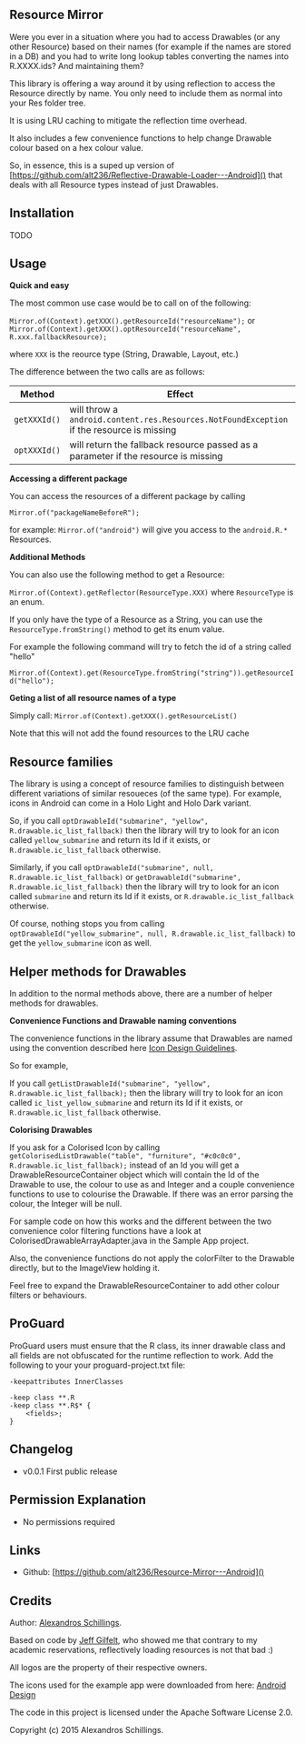 Resource Mirror
-----------

Were you ever in a situation where you had to access Drawables (or any other Resource) based on their names (for example if the names are stored in a DB) and you had to write long lookup tables converting the names into R.XXXX.ids? And maintaining them?

This library is offering a way around it by using reflection to access the Resource directly by name. You only need to include them as normal into your Res folder tree.

It is using LRU caching to mitigate the reflection time overhead.

It also includes a few convenience functions to help change Drawable colour based on a hex colour value.

So, in essence, this is a suped up version of [https://github.com/alt236/Reflective-Drawable-Loader---Android]() that deals with all Resource types instead of just Drawables.

Installation
-----------
TODO

Usage
-----------
<b>Quick and easy</b>

The most common use case would be to call on of the following:

`Mirror.of(Context).getXXX().getResourceId("resourceName");` or
`Mirror.of(Context).getXXX().optResourceId("resourceName", R.xxx.fallbackResource);`

where `XXX` is the reource type (String, Drawable, Layout, etc.)

The difference between the two calls are as follows:

|Method|Effect|
|------|------|
|`getXXXId()`|will throw a `android.content.res.Resources.NotFoundException` if the resource is missing|
|`optXXXId()`|will return the fallback resource passed as a parameter if the resource is missing|

<b>Accessing a different package</b>

You can access the resources of a different package by calling

`Mirror.of("packageNameBeforeR");`

for example:
`Mirror.of("android")` will give you access to the `android.R.*` Resources.

<b>Additional Methods</b>

You can also use the following method to get a Resource:

`Mirror.of(Context).getReflector(ResourceType.XXX)` where `ResourceType` is an enum.

If you only have the type of a Resource as a String, you can use the `ResourceType.fromString()` method to get its enum value.

For example the following command will try to fetch the id of a string called "hello"

`Mirror.of(Context).get(ResourceType.fromString("string")).getResourceId("hello");`

<b>Geting a list of all resource names of a type</b>

Simply call:
`Mirror.of(Context).getXXX().getResourceList()`

Note that this will not add the found resources to the LRU cache

Resource families
-----------

The library is using a concept of resource families to distinguish between different variations of similar resoueces (of the same type).
For example, icons in Android can come in a Holo Light and Holo Dark variant.

So, if you call `optDrawableId("submarine", "yellow", R.drawable.ic_list_fallback)` then the library will try to look for an icon called `yellow_submarine` and return its Id if it exists, or `R.drawable.ic_list_fallback` otherwise.

Similarly, if you call `optDrawableId("submarine", null, R.drawable.ic_list_fallback)` or  `getDrawableId("submarine", R.drawable.ic_list_fallback)` then the library will try to look for an icon called `submarine` and return its Id if it exists, or `R.drawable.ic_list_fallback` otherwise.

Of course, nothing stops you from calling  `optDrawableId("yellow_submarine", null, R.drawable.ic_list_fallback)` to get the `yellow_submarine` icon as well.

Helper methods for Drawables
-----------
In addition to the normal methods above, there are a number of helper methods for drawables.

<b>Convenience Functions and Drawable naming conventions</b>

The convenience functions in the library assume that Drawables are named using the convention described here [Icon Design Guidelines](http://developer.android.com/guide/practices/ui_guidelines/icon_design.html).

So for example,

If you call `getListDrawableId("submarine", "yellow", R.drawable.ic_list_fallback);` then the library will try to look for an icon called `ic_list_yellow_submarine` and return its Id if it exists, or `R.drawable.ic_list_fallback` otherwise.

<b>Colorising Drawables</b>

If you ask for a Colorised Icon by calling `getColorisedListDrawable("table", "furniture", "#c0c0c0", R.drawable.ic_list_fallback);` instead of an Id you will get a DrawableResourceContainer object which will contain the Id of the Drawable to use, the colour to use as and Integer and a couple convenience functions to use to colourise the Drawable. If there was an error parsing the colour, the Integer will be null.

For sample code on how this works and the different between the two convenience color filtering functions have a look at ColorisedDrawableArrayAdapter.java in the Sample App project.

Also, the convenience functions do not apply the colorFilter to the Drawable directly, but to the ImageView holding it.

Feel free to expand the DrawableResourceContainer to add other colour filters or behaviours.

ProGuard
--------

ProGuard users must ensure that the R class, its inner drawable class and all fields are not obfuscated for the runtime reflection to work. Add the following to your your proguard-project.txt file:

    -keepattributes InnerClasses

    -keep class **.R
    -keep class **.R$* {
        <fields>;
    }

Changelog
-----------
* v0.0.1 First public release

Permission Explanation
-----------
* No permissions required


Links
-----------
* Github: [https://github.com/alt236/Resource-Mirror---Android]()

Credits
-----------
Author: [Alexandros Schillings](https://github.com/alt236).

Based on code by [Jeff Gilfelt](https://github.com/jgilfelt), who showed me that contrary to my academic reservations, reflectively loading resources is not that bad :)

All logos are the property of their respective owners.

The icons used for the example app were downloaded from here: [Android Design](http://developer.android.com/design/downloads/index.htm)

The code in this project is licensed under the Apache Software License 2.0.

Copyright (c) 2015 Alexandros Schillings.
